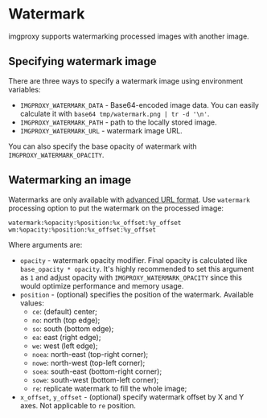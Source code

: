 # Watermark

imgproxy supports watermarking processed images with another image.

## Specifying watermark image

There are three ways to specify a watermark image using environment variables:

* `IMGPROXY_WATERMARK_DATA` - Base64-encoded image data. You can easily calculate it with `base64 tmp/watermark.png | tr -d '\n'`.
* `IMGPROXY_WATERMARK_PATH` - path to the locally stored image.
* `IMGPROXY_WATERMARK_URL` - watermark image URL.

You can also specify the base opacity of watermark with `IMGPROXY_WATERMARK_OPACITY`.

## Watermarking an image

Watermarks are only available with [advanced URL format](generating_the_url_advanced.md). Use `watermark` processing option to put the watermark on the processed image:

```
watermark:%opacity:%position:%x_offset:%y_offset
wm:%opacity:%position:%x_offset:%y_offset
```

Where arguments are:

* `opacity` - watermark opacity modifier. Final opacity is calculated like `base_opacity * opacity`. It's highly recommended to set this argument as `1` and adjust opacity with `IMGPROXY_WATERMARK_OPACITY` since this would optimize performance and memory usage.
* `position` - (optional) specifies the position of the watermark. Available values:
  * `ce`: (default) center;
  * `no`: north (top edge);
  * `so`: south (bottom edge);
  * `ea`: east (right edge);
  * `we`: west (left edge);
  * `noea`: north-east (top-right corner);
  * `nowe`: north-west (top-left corner);
  * `soea`: south-east (bottom-right corner);
  * `sowe`: south-west (bottom-left corner);
  * `re`: replicate watermark to fill the whole image;
* `x_offset`, `y_offset` - (optional) specify watermark offset by X and Y axes. Not applicable to `re` position.
